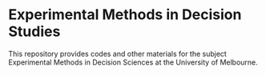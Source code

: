# Experimental Methods in Decision Studies
This repository provides codes and other materials for the subject Experimental Methods in Decision Sciences at the University of Melbourne.

